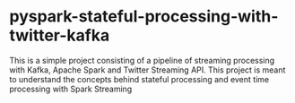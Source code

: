 # pyspark-stateful-processing-with-twitter-kafka
This is a simple project consisting of a pipeline of streaming processing with Kafka, Apache Spark and Twitter Streaming API. This project is meant to understand the concepts behind stateful processing and event time processing with Spark Streaming
